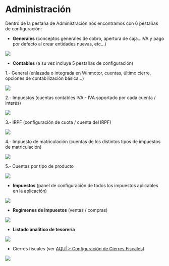 # Administración

Dentro de la pestaña de Administración nos encontramos con 6 pestañas de configuración:

* **Generales** \(conceptos generales de cobro, apertura de caja...IVA y pago por defecto al crear entidades nuevas, etc...\)

![](../../../.gitbook/assets/image%20%28384%29.png)

* **Contables** \(a su vez incluye 5 pestañas de configuración\)

1.- General \(enlazada o integrada en Winmotor, cuentas, último cierre, opciones de contabilización básica...\)

![](../../../.gitbook/assets/image%20%28497%29.png)

2.- Impuestos \(cuentas contables IVA - IVA soportado por cada cuenta / interés\)

![](../../../.gitbook/assets/image%20%2818%29.png)

3.- IRPF \(configuración de cuota / cuenta del IRPF\)

![](../../../.gitbook/assets/image%20%28302%29.png)

4.- Impuesto de matriculación \(cuentas de los distintos tipos de impuestos de matriculación\)

![](../../../.gitbook/assets/image%20%2862%29.png)

5.- Cuentas por tipo de producto

![](../../../.gitbook/assets/image%20%28417%29.png)

* **Impuestos** \(panel de configuración de todos los impuestos aplicables en la aplicación\)

![](../../../.gitbook/assets/image%20%28115%29.png)

* **Regímenes de impuestos** \(ventas / compras\)

![](../../../.gitbook/assets/image%20%28161%29.png)

* **Listado analítico de tesorería**

![](../../../.gitbook/assets/image%20%28287%29.png)

* Cierres fiscales \(ver [AQUÍ &gt; Configuración de Cierres Fiscales](../../administracion/enlace-contable/cierres-fiscales.md)\)

![](../../../.gitbook/assets/image%20%28401%29.png)





